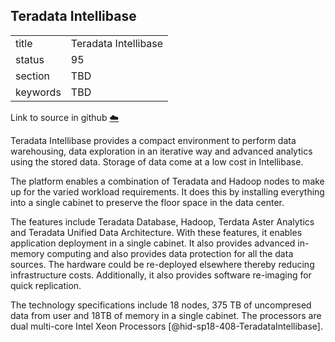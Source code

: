 ## Teradata Intellibase


|          |                      |
| -------- | -------------------- |
| title    | Teradata Intellibase |
| status   | 95                   |
| section  | TBD                  |
| keywords | TBD                  |

Link to source in github [:cloud:](https://github.com/cloudmesh/technologies/blob/master/chapters/incomming/abstract-TeradataIntelliBase.md)



Teradata Intellibase provides a compact environment to perform data
warehousing, data exploration in an iterative way and advanced analytics
using the stored data. Storage of data come at a low cost in
Intellibase.

The platform enables a combination of Teradata and Hadoop nodes to make
up for the varied workload requirements. It does this by installing
everything into a single cabinet to preserve the floor space in the data
center.

The features include Teradata Database, Hadoop, Terdata Aster Analytics
and Teradata Unified Data Architecture. With these features, it enables
application deployment in a single cabinet. It also provides advanced
in-memory computing and also provides data protection for all the data
sources. The hardware could be re-deployed elsewhere thereby reducing
infrastructure costs. Additionally, it also provides software re-imaging
for quick replication.

The technology specifications include 18 nodes, 375 TB of uncompresed
data from user and 18TB of memory in a single cabinet. The processors
are dual multi-core Intel Xeon
Processors [@hid-sp18-408-TeradataIntellibase].
